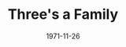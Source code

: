 ---
title: Three's a Family
date: 1971-11-26
closing_date: 1971-12-11
layout: productions
featured_image:
image_caption:
image_credit:
playbill:
Theatre: Theatre Jacksonville
Venue: Little Theatre
cast:
- Sam Whitaker: Ernest Goldsmith
- Irma dalrymple: Terry McIntire
- Adelaide: Mary Coyle
- Kitty Mitchell: Jill Hartley
- Archie Whitaker: Doug Thomas
- Hazel: Margaret Winstead
- Frances Whitaker: Carolyn Courreges
- Delivery Man: Bill Merwin
- Eugene Mitchell: James Owens
- Moving Man:
  - Bob Hilgenberg
  - Tom Dunn
  - George Spelvin
- Another Maid: Sue Henderson
- A Girl: Harriet McPherson
- Dr. Bartell: Marshall Grauer
- Joe Franklin: Bob Goodman
- Marion Franklin: Betty Green
crew:
- Director: Robert Knowles
- Scene Design: Hal Henderson
- Stage Manager: Maggie Martin
- Lighting: Aaron Rosenberg
- Sound: Marcia Patch
- Costumes:
  - Gert Berman
  - Mary Coyle
- Properties:
  - Katie Raven
  - Lenoir Nobles
  - Debby Dunn
  - Mary Ellen Wofford
  - Doug Thomas
  - Mary Coyle
- Set Construction:
  - Bert Covert
  - Debbie Eaton
  - Marcia Patch
  - Doug Thomas
  - Maggie Martin
  - Bob Hilgenberg
  - Robert Hilgenberg
- Stage Crew:
  - Debby Dunn
  - Lenoir Nobles
  - Roberta Quattlebaum
- Make-up: Marshall Grauer
- Publicity:
  - Wilfred Lyon, Jr.
  - Diane Somerville
- Box Office:
  - Ann Dubow
  - Gert Berman
external_links:
---